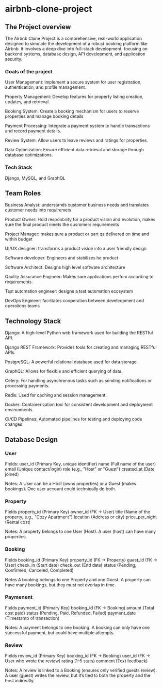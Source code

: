 # airbnb-clone-project

## The Project overview
The Airbnb Clone Project is a comprehensive, real-world application designed to simulate the development of a robust booking platform like Airbnb. It involves a deep dive into full-stack development, focusing on backend systems, database design, API development, and application security.

### Goals of the project
User Management: Implement a secure system for user registration, authentication, and profile management.

Property Management: Develop features for property listing creation, updates, and retrieval.

Booking System: Create a booking mechanism for users to reserve properties and manage booking details

Payment Processing: Integrate a payment system to handle transactions and record payment details.

Review System: Allow users to leave reviews and ratings for properties.

Data Optimization: Ensure efficient data retrieval and storage through database optimizations.

### Tech Stack
Django, MySQL, and GraphQL

## Team Roles
Business Analyst: understands customer business needs and translates customer needs into requiremets

Product Owner: Hold responbility for a product vision and evolution, makes sure the final product meets the cusromers requirements

Project Manager: makes sure a product or part qs delivered on time and within budget

UI/UX designer: transforms a product vision into a user friendly design

Software developer: Engineers and stabilizes he product

Software Architect: Designs high level software architecture

Qaulity Assurance Engineer: Makes sure applications perfom according to requirements.

Test automation engineer: designs a test automation ecosystem

DevOps Engineer: facilitates cooperation between develeopment and operations teams

## Technology Stack

Django: A high-level Python web framework used for building the RESTful API.

Django REST Framework: Provides tools for creating and managing RESTful APIs.

PostgreSQL: A powerful relational database used for data storage.

GraphQL: Allows for flexible and efficient querying of data.

Celery: For handling asynchronous tasks such as sending notifications or processing payments.

Redis: Used for caching and session management.

Docker: Containerization tool for consistent development and deployment environments.

CI/CD Pipelines: Automated pipelines for testing and deploying code changes

## Database Design
### User 

Fields:
user_id (Primary Key, unique identifier)
name (Full name of the user)
email (Unique contact/login)
role (e.g., "Host" or "Guest")
created_at (Date joined)

Notes: A User can be a Host (owns properties) or a Guest (makes bookings).
One user account could technically do both.
### Property

Fields
property_id (Primary Key)
owner_id (FK → User)
title (Name of the property, e.g., "Cozy Apartment")
location (Address or city)
price_per_night (Rental cost)

Notes: A property belongs to one User (Host).
A user (host) can have many properties.
### Booking

Fields
booking_id (Primary Key)
property_id (FK → Property)
guest_id (FK → User)
check_in (Start date)
check_out (End date)
status (Pending, Confirmed, Canceled, Completed)

Notes
A booking belongs to one Property and one Guest. A property can have many bookings, but they must not overlap in time.
### Paymenent

Fields
payment_id (Primary Key)
booking_id (FK → Booking)
amount (Total cost paid)
status (Pending, Paid, Refunded, Failed)
payment_date (Timestamp of transaction)

Notes: A payment belongs to one booking. A booking can only have one successful payment, but could have multiple attempts.
### Review
Fields
review_id (Primary Key)
booking_id (FK → Booking)
user_id (FK → User who wrote the review)
rating (1–5 stars)
comment (Text feedback)

Notes: A review is linked to a Booking (ensures only verified guests review). A user (guest) writes the review, but it’s tied to both the property and the host indirectly.
